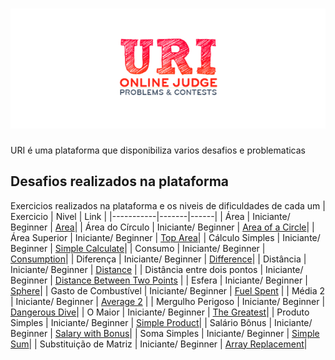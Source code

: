 # ![Logo URI Online Judge](https://github.com/littlebru/Linguagem-C/blob/master/imagens/UriOnline.png)

URI é uma plataforma que disponibiliza varios desafios e problematicas 

## Desafios realizados na plataforma
Exercicios realizados na plataforma e os niveis de dificuldades de cada um
| Exercicio | Nivel | Link |
|-----------|-------|------|
| Área | Iniciante/ Beginner | [Area](https://github.com/littlebru/Linguagem-C/blob/master/URI%20ONLINE%20JUDGE/09-%20Area.c)|
| Área do Círculo  | Iniciante/ Beginner | [Area of a Circle](https://github.com/littlebru/Linguagem-C/blob/master/URI%20ONLINE%20JUDGE/16-%20Area_of_a_Circle.c)|
| Área Superior  | Iniciante/ Beginner | [Top Area](https://github.com/littlebru/Linguagem-C/blob/master/URI%20ONLINE%20JUDGE/01-%20Top_Area.C)|
| Cálculo Simples  | Iniciante/ Beginner | [Simple Calculate](https://github.com/littlebru/Linguagem-C/blob/master/URI%20ONLINE%20JUDGE/11-%20Simple_Calculate.c)|
| Consumo  | Iniciante/ Beginner | [Consumption](https://github.com/littlebru/Linguagem-C/blob/master/URI%20ONLINE%20JUDGE/07-%20Consumption.c)|
| Diferença  | Iniciante/ Beginner | [Difference](https://github.com/littlebru/Linguagem-C/blob/master/URI%20ONLINE%20JUDGE/13-%20Difference.c)|
| Distância | Iniciante/ Beginner | [Distance](https://github.com/littlebru/Linguagem-C/blob/master/URI%20ONLINE%20JUDGE/05-%20Distance.c) |
| Distância entre dois pontos | Iniciante/ Beginner | [Distance Between Two Points](https://github.com/littlebru/Linguagem-C/blob/master/URI%20ONLINE%20JUDGE/06-%20Distance_Between_Two_Points.c) |
| Esfera  | Iniciante/ Beginner | [Sphere](https://github.com/littlebru/Linguagem-C/blob/master/URI%20ONLINE%20JUDGE/10-%20Sphere.c)|
| Gasto de Combustível | Iniciante/ Beginner | [Fuel Spent](https://github.com/littlebru/Linguagem-C/blob/master/URI%20ONLINE%20JUDGE/04-%20Fuel_Spent.c) |
| Média 2 | Iniciante/ Beginner | [Average 2](https://github.com/littlebru/Linguagem-C/blob/master/URI%20ONLINE%20JUDGE/13-%20Average_2.c) |
| Mergulho Perigoso | Iniciante/ Beginner | [Dangerous Dive](https://github.com/littlebru/Linguagem-C/blob/master/URI%20ONLINE%20JUDGE/02-%20Dangerous_Dive.c)|
| O Maior  | Iniciante/ Beginner | [The Greatest](https://github.com/littlebru/Linguagem-C/blob/master/URI%20ONLINE%20JUDGE/08-%20The_Greatest.c)|
| Produto Simples  | Iniciante/ Beginner | [Simple Product](https://github.com/littlebru/Linguagem-C/blob/master/URI%20ONLINE%20JUDGE/14-%20Simple_Product.c)|
| Salário Bônus  | Iniciante/ Beginner | [Salary with Bonus](https://github.com/littlebru/Linguagem-C/blob/master/URI%20ONLINE%20JUDGE/12-%20Salary_with_Bonus.c)|
| Soma Simples  | Iniciante/ Beginner | [Simple Sum](https://github.com/littlebru/Linguagem-C/blob/master/URI%20ONLINE%20JUDGE/15-%20Simple_Sum.c)|
| Substituição de Matriz | Iniciante/ Beginner | [Array Replacement](https://github.com/littlebru/Linguagem-C/blob/master/URI%20ONLINE%20JUDGE/03-%20Array_Replacement_I.c)|
